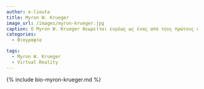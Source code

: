 ```yaml
---
author: e-liouta
title: Myron W. Krueger
image_url: /images/myron-krueger.jpg
caption: Ο Myron W. Krueger θεωρείται ευρέως ως ένας από τους πρώτους και σημαντικότερους καινοτόμους στην τεχνολογία επαυξημένης πραγματικότητας και στην ανάπτυξη και εξερεύνηση του εικονικού κόσμου.
categories:
  - Βιογραφία 

tags:
  - Myron W. Krueger
  - Virtual Reality 
---
```


{% include bio-myron-krueger.md %}
